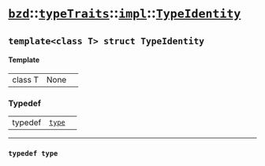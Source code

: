 # [`bzd`](../../../../index.md)::[`typeTraits`](../../../index.md)::[`impl`](../../index.md)::[`TypeIdentity`](../index.md)

## `template<class T> struct TypeIdentity`

#### Template
||||
|---:|:---|:---|
|class T|None||
### Typedef
||||
|---:|:---|:---|
|typedef|[`type`](.)||
------
### `typedef type`

